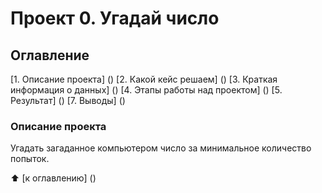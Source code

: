 # Проект 0. Угадай число

## Оглавление
[1. Описание проекта] ()
[2. Какой кейс решаем] ()
[3. Краткая информация о данных] ()
[4. Этапы работы над проектом] ()
[5. Результат] ()
[7. Выводы] ()

### Описание проекта
Угадать загаданное компьютером число за минимальное количество попыток.

:arrow_up: [к оглавлению] ()
